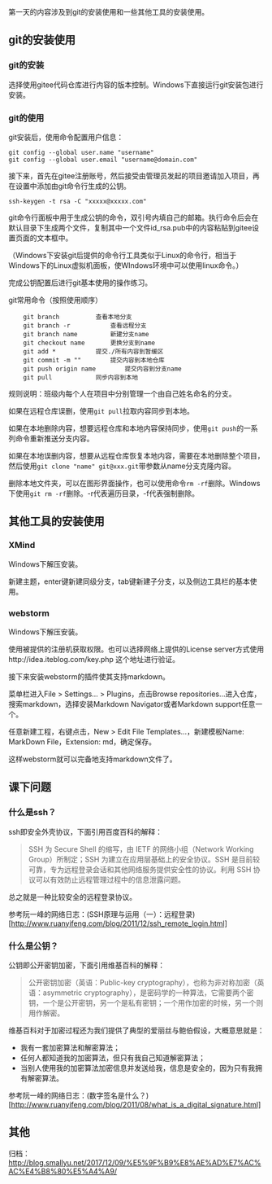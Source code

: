 第一天的内容涉及到git的安装使用和一些其他工具的安装使用。

## git的安装使用

### git的安装

选择使用gitee代码仓库进行内容的版本控制。Windows下直接运行git安装包进行安装。


### git的使用

git安装后，使用命令配置用户信息：

```
git config --global user.name "username"
git config --global user.email "username@domain.com"
```

接下来，首先在gitee注册账号，然后接受由管理员发起的项目邀请加入项目，再在设置中添加由git命令行生成的公钥。

```
ssh-keygen -t rsa -C "xxxxx@xxxxx.com"
```

git命令行面板中用于生成公钥的命令，双引号内填自己的邮箱。执行命令后会在默认目录下生成两个文件，复制其中一个文件id_rsa.pub中的内容粘贴到gitee设置页面的文本框中。

（Windows下安装git后提供的命令行工具类似于Linux的命令行，相当于Windows下的Linux虚拟机面板，使WIndows环境中可以使用linux命令。）

完成公钥配置后进行git基本使用的操作练习。

git常用命令（按照使用顺序）

```
	git branch			查看本地分支
	git branch -r			查看远程分支
	git branch name			新建分支name
	git checkout name		更换分支到name
	git add *			提交./所有内容到暂缓区
	git commit -m ""		提交内容到本地仓库	
	git push origin name		提交内容到分支name	
	git pull			同步内容到本地
```

规则说明：班级内每个人在项目中分别管理一个由自己姓名命名的分支。

如果在远程仓库误删，使用`git pull`拉取内容同步到本地。

如果在本地删除内容，想要远程仓库和本地内容保持同步，使用`git push`的一系列命令重新推送分支内容。

如果在本地误删内容，想要从远程仓库恢复本地内容，需要在本地删除整个项目，然后使用`git clone "name" git@xxx.git`带参数从name分支克隆内容。

删除本地文件夹，可以在图形界面操作，也可以使用命令`rm -rf`删除。Windows下使用`git rm -rf`删除。-r代表遍历目录，-f代表强制删除。

## 其他工具的安装使用

### XMind

Windows下解压安装。

新建主题，enter键新建同级分支，tab键新建子分支，以及侧边工具栏的基本使用。

### webstorm

Windows下解压安装。

使用被提供的注册机获取权限。也可以选择网络上提供的License server方式使用http://idea.iteblog.com/key.php 这个地址进行验证。

接下来安装webstorm的插件使其支持markdown。

菜单栏进入File > Settings... > Plugins，点击Browse repositories...进入仓库，搜索markdown，选择安装Markdown Navigator或者Markdown support任意一个。

任意新建工程，右键点击，New > Edit File Templates...，新建模板Name: MarkDown File，Extension: md，确定保存。

这样webstorm就可以完备地支持markdown文件了。

## 课下问题

### 什么是ssh？

ssh即安全外壳协议，下面引用百度百科的解释：

> SSH 为 Secure Shell 的缩写，由 IETF 的网络小组（Network Working Group）所制定；SSH 为建立在应用层基础上的安全协议。SSH 是目前较可靠，专为远程登录会话和其他网络服务提供安全性的协议。利用 SSH 协议可以有效防止远程管理过程中的信息泄露问题。

总之就是一种比较安全的远程登录协议。

参考阮一峰的网络日志：(SSH原理与运用（一）：远程登录)[http://www.ruanyifeng.com/blog/2011/12/ssh_remote_login.html]

### 什么是公钥？

公钥即公开密钥加密，下面引用维基百科的解释：

> 公开密钥加密（英语：Public-key cryptography），也称为非对称加密（英语：asymmetric cryptography），是密码学的一种算法，它需要两个密钥，一个是公开密钥，另一个是私有密钥；一个用作加密的时候，另一个则用作解密。

维基百科对于加密过程还为我们提供了典型的爱丽丝与鲍伯假设，大概意思就是：

- 我有一套加密算法和解密算法；
- 任何人都知道我的加密算法，但只有我自己知道解密算法；
- 当别人使用我的加密算法加密信息并发送给我，信息是安全的，因为只有我拥有解密算法。

参考阮一峰的网络日志：(数字签名是什么？)[http://www.ruanyifeng.com/blog/2011/08/what_is_a_digital_signature.html]

## 其他

归档： <http://blog.smallyu.net/2017/12/09/%E5%9F%B9%E8%AE%AD%E7%AC%AC%E4%B8%80%E5%A4%A9/>